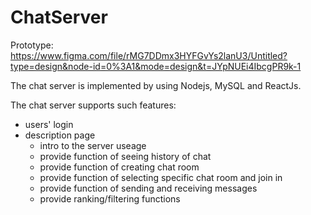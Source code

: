 # ChatServer
Prototype: https://www.figma.com/file/rMG7DDmx3HYFGvYs2lanU3/Untitled?type=design&node-id=0%3A1&mode=design&t=JYpNUEi4IbcgPR9k-1

The chat server is implemented by using Nodejs, MySQL and ReactJs.

The chat server supports such features: 
  - users' login
  - description page
    - intro to the server useage
    - provide function of seeing history of chat
    - provide function of creating chat room
    - provide function of selecting specific chat room and join in
    - provide function of sending and receiving messages
    - provide ranking/filtering functions
